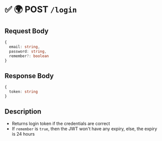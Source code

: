 # ✅ 🌍 POST `/login`

## Request Body

```ts
{
  email: string,
  password: string,
  remember?: boolean
}
```

## Response Body

```ts
{
  token: string
}
```

## Description

- Returns login token if the credentials are correct
- If `remember` is `true`, then the JWT won't have any expiry, else, the expiry is 24 hours
